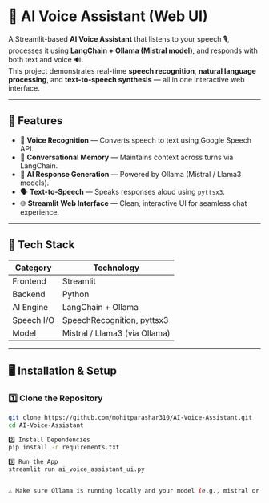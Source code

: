 # 🤖 AI Voice Assistant (Web UI)

A Streamlit-based **AI Voice Assistant** that listens to your speech 🎙️, processes it using **LangChain + Ollama (Mistral model)**, and responds with both text and voice 🔊.  
This project demonstrates real-time **speech recognition**, **natural language processing**, and **text-to-speech synthesis** — all in one interactive web interface.

---

## 🚀 Features

- 🎤 **Voice Recognition** — Converts speech to text using Google Speech API.  
- 🧠 **Conversational Memory** — Maintains context across turns via LangChain.  
- 💬 **AI Response Generation** — Powered by Ollama (Mistral / Llama3 models).  
- 🗣️ **Text-to-Speech** — Speaks responses aloud using `pyttsx3`.  
- 🌐 **Streamlit Web Interface** — Clean, interactive UI for seamless chat experience.  

---

## 🧩 Tech Stack

| Category | Technology |
|-----------|-------------|
| Frontend  | Streamlit |
| Backend   | Python |
| AI Engine | LangChain + Ollama |
| Speech I/O | SpeechRecognition, pyttsx3 |
| Model     | Mistral / Llama3 (via Ollama) |

---

## 🖥️ Installation & Setup

### 1️⃣ Clone the Repository
```bash
git clone https://github.com/mohitparashar310/AI-Voice-Assistant.git
cd AI-Voice-Assistant

2️⃣ Install Dependencies
pip install -r requirements.txt

3️⃣ Run the App
streamlit run ai_voice_assistant_ui.py


⚠️ Make sure Ollama is running locally and your model (e.g., mistral or llama3) is available.